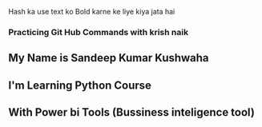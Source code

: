 Hash ka use text ko Bold karne ke liye kiya jata hai
### Practicing Git Hub Commands with krish naik
## My Name is Sandeep Kumar Kushwaha
## I'm Learning Python Course
## With Power bi Tools (Bussiness inteligence tool)